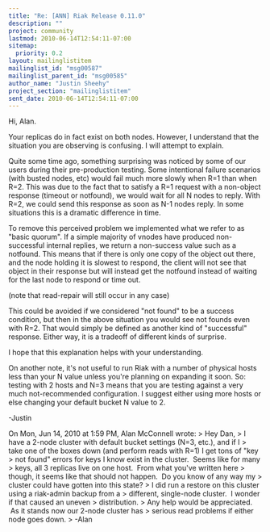 ```yaml
---
title: "Re: [ANN] Riak Release 0.11.0"
description: ""
project: community
lastmod: 2010-06-14T12:54:11-07:00
sitemap:
  priority: 0.2
layout: mailinglistitem
mailinglist_id: "msg00587"
mailinglist_parent_id: "msg00585"
author_name: "Justin Sheehy"
project_section: "mailinglistitem"
sent_date: 2010-06-14T12:54:11-07:00
---
```



Hi, Alan.

Your replicas do in fact exist on both nodes. However, I understand
that the situation you are observing is confusing. I will attempt to
explain.

Quite some time ago, something surprising was noticed by some of our
users during their pre-production testing. Some intentional failure
scenarios (with busted nodes, etc) would fail much more slowly when
R=1 than when R=2. This was due to the fact that to satisfy a R=1
request with a non-object response (timeout or notfound), we would
wait for all N nodes to reply. With R=2, we could send this response
as soon as N-1 nodes reply. In some situations this is a dramatic
difference in time.

To remove this perceived problem we implemented what we refer to as
"basic quorum". If a simple majority of vnodes have produced
non-successful internal replies, we return a non-success value such as
a notfound. This means that if there is only one copy of the object
out there, and the node holding it is slowest to respond, the client
will not see that object in their response but will instead get the
notfound instead of waiting for the last node to respond or time out.

(note that read-repair will still occur in any case)

This could be avoided if we considered "not found" to be a success
condition, but then in the above situation you would see not founds
even with R=2. That would simply be defined as another kind of
"successful" response. Either way, it is a tradeoff of different
kinds of surprise.

I hope that this explanation helps with your understanding.

On another note, it's not useful to run Riak with a number of physical
hosts less than your N value unless you're planning on expanding it
soon. So: testing with 2 hosts and N=3 means that you are testing
against a very much not-recommended configuration. I suggest either
using more hosts or else changing your default bucket N value to 2.

-Justin


On Mon, Jun 14, 2010 at 1:59 PM, Alan McConnell  wrote:
&gt; Hey Dan,
&gt; I have a 2-node cluster with default bucket settings (N=3, etc.), and if I
&gt; take one of the boxes down (and perform reads with R=1) I get tons of "key
&gt; not found" errors for keys I know exist in the cluster.  Seems like for many
&gt; keys, all 3 replicas live on one host.  From what you've written here
&gt; though, it seems like that should not happen.  Do you know of any way my
&gt; cluster could have gotten into this state?
&gt; I did run a restore on this cluster using a riak-admin backup from a
&gt; different, single-node cluster.  I wonder if that caused an uneven
&gt; distribution.
&gt; Any help would be appreciated.  As it stands now our 2-node cluster has
&gt; serious read problems if either node goes down.
&gt; -Alan

